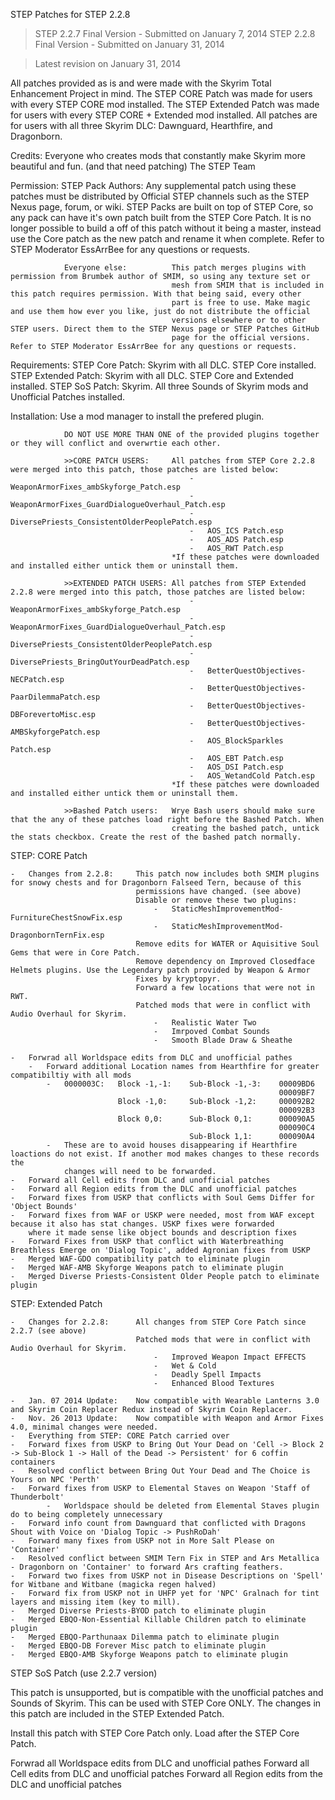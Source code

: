 STEP Patches for STEP 2.2.8

>STEP 2.2.7 Final Version	-	Submitted on January 7, 2014
>STEP 2.2.8 Final Version	-	Submitted on January 31, 2014

>Latest revision on January 31, 2014 


All patches provided as is and were made with the Skyrim Total Enhancement Project in mind. The STEP CORE Patch was made for
users with every STEP CORE mod installed. The STEP Extended Patch was made for users with every STEP CORE + Extended mod
installed. All patches are for users with all three Skyrim DLC: Dawnguard, Hearthfire, and Dragonborn.

Credits:		Everyone who creates mods that constantly make Skyrim more beautiful and fun. (and that need patching)
				The STEP Team
				
Permission:		STEP Pack Authors:		Any supplemental patch using these patches must be distributed by Official STEP channels such as
										the STEP Nexus page, forum, or wiki. STEP Packs are built on top of STEP Core, so any pack can
										have it's own patch built from the STEP Core Patch. It is no longer possible to build a off of
										this patch without it being a master, instead use the Core patch as the new patch and rename it
										when complete. Refer to STEP Moderator EssArrBee for any questions or requests.
				
				Everyone else:			This patch merges plugins with permission from Brumbek author of SMIM, so using any texture set or
										mesh from SMIM that is included in this patch requires permission. With that being said, every other
										part is free to use. Make magic and use them how ever you like, just do not distribute the official
										versions elsewhere or to other STEP users. Direct them to the STEP Nexus page or STEP Patches GitHub
										page for the official versions. Refer to STEP Moderator EssArrBee for any questions or requests.

Requirements:	STEP Core Patch:		Skyrim with all DLC. STEP Core installed.
				STEP Extended Patch:	Skyrim with all DLC. STEP Core and Extended installed.
				STEP SoS Patch:			Skyrim. All three Sounds of Skyrim mods and Unofficial Patches installed.


Installation:	Use a mod manager to install the prefered plugin. 

				DO NOT USE MORE THAN ONE of the provided plugins together or they will conflict and overwrtie each other.
				
				>>CORE PATCH USERS:		All patches from STEP Core 2.2.8 were merged into this patch, those patches are listed below:
											-	WeaponArmorFixes_ambSkyforge_Patch.esp
											-	WeaponArmorFixes_GuardDialogueOverhaul_Patch.esp
											-	DiversePriests_ConsistentOlderPeoplePatch.esp
											-	AOS_ICS Patch.esp
											-	AOS_ADS Patch.esp
											-	AOS_RWT Patch.esp
										*If these patches were downloaded and installed either untick them or uninstall them.
										
				>>EXTENDED PATCH USERS:	All patches from STEP Extended 2.2.8 were merged into this patch, those patches are listed below:
											-	WeaponArmorFixes_ambSkyforge_Patch.esp
											-	WeaponArmorFixes_GuardDialogueOverhaul_Patch.esp
											-	DiversePriests_ConsistentOlderPeoplePatch.esp
											-	DiversePriests_BringOutYourDeadPatch.esp
											-	BetterQuestObjectives-NECPatch.esp
											-	BetterQuestObjectives-PaarDilemmaPatch.esp
											-	BetterQuestObjectives-DBForevertoMisc.esp
											-	BetterQuestObjectives-AMBSkyforgePatch.esp
											-	AOS_BlockSparkles Patch.esp
											-	AOS_EBT Patch.esp
											-	AOS_DSI Patch.esp
											-	AOS_WetandCold Patch.esp
										*If these patches were downloaded and installed either untick them or uninstall them.
		
				>>Bashed Patch users:	Wrye Bash users should make sure that the any of these patches load right before the Bashed Patch. When
										creating the bashed patch, untick the stats checkbox. Create the rest of the bashed patch normally.


STEP: CORE Patch	

	-	Changes from 2.2.8:		This patch now includes both SMIM plugins for snowy chests and for Dragonborn Falseed Tern, because of this
								permissions have changed. (see above)
								Disable or remove these two plugins:
									-	StaticMeshImprovementMod-FurnitureChestSnowFix.esp
									-	StaticMeshImprovementMod-DragonbornTernFix.esp
								Remove edits for WATER or Aquisitive Soul Gems that were in Core Patch.
								Remove dependency on Improved Closedface Helmets plugins. Use the Legendary patch provided by Weapon & Armor
								Fixes by kryptopyr.
								Forward a few locations that were not in RWT.
								Patched mods that were in conflict with Audio Overhaul for Skyrim.
									-	Realistic Water Two
									-	Imrpoved Combat Sounds
									-	Smooth Blade Draw & Sheathe
									
	-	Forwrad all Worldspace edits from DLC and unofficial pathes
		-	Forward additional Location names from Hearthfire for greater compatibiltiy with all mods
			-	0000003C:	Block -1,-1:	Sub-Block -1,-3:	00009BD6
																00009BF7
							Block -1,0:		Sub-Block -1,2:		000092B2
																000092B3
							Block 0,0:		Sub-Block 0,1:		000090A5
																000090C4
											Sub-Block 1,1:		000090A4
			-	These are to avoid houses disappearing if Hearthfire loactions do not exist. If another mod makes changes to these records the
				changes will need to be forwarded.
	-	Forward all Cell edits from DLC and unofficial patches
	-	Forward all Region edits from the DLC and unofficial patches
	-	Forward fixes from USKP that conflicts with Soul Gems Differ for 'Object Bounds'
	-	Forward fixes from WAF or USKP were needed, most from WAF except because it also has stat changes. USKP fixes were forwarded
		where it made sense like object bounds and description fixes
	-	Forward Fixes from USKP that conflict with Waterbreathing Breathless Emerge on 'Dialog Topic', added Agronian fixes from USKP
	-	Merged WAF-GDO compatibility patch to eliminate plugin
	-	Merged WAF-AMB Skyforge Weapons patch to eliminate plugin
	-	Merged Diverse Priests-Consistent Older People patch to eliminate plugin
	
STEP: Extended Patch
	
	-	Changes for 2.2.8:		All changes from STEP Core Patch since 2.2.7 (see above)
								Patched mods that were in conflict with Audio Overhaul for Skyrim.
									-	Improved Weapon Impact EFFECTS
									-	Wet & Cold
									-	Deadly Spell Impacts
									-	Enhanced Blood Textures

	-	Jan. 07 2014 Update:	Now compatible with Wearable Lanterns 3.0 and Skyrim Coin Replacer Redux instead of Skyrim Coin Replacer.
	-	Nov. 26 2013 Update:	Now compatible with Weapon and Armor Fixes 4.0, minimal changes were needed.
	-	Everything from STEP: CORE Patch carried over
	-	Forward fixes from USKP to Bring Out Your Dead on 'Cell -> Block 2 -> Sub-Block 1 -> Hall of the Dead -> Persistent' for 6 coffin containers
	-	Resolved conflict between Bring Out Your Dead and The Choice is Yours on NPC 'Perth'
	-	Forward fixes from USKP to Elemental Staves on Weapon 'Staff of Thunderbolt'
			-	Worldspace should be deleted from Elemental Staves plugin do to being completely unnecessary
	-	Forward info count from Dawnguard that conflicted with Dragons Shout with Voice on 'Dialog Topic -> PushRoDah'
	-	Forward many fixes from USKP not in More Salt Please on 'Container'
	-	Resolved conflict between SMIM Tern Fix in STEP and Ars Metallica - Dragonborn on 'Container' to forward Ars crafting feathers.
	-	Forward two fixes from USKP not in Disease Descriptions on 'Spell' for Witbane and Witbane (magicka regen halved)
	-	Forward fix from USKP not in UHFP yet for 'NPC' Gralnach for tint layers and missing item (key to mill).
	-	Merged Diverse Priests-BYOD patch to eliminate plugin
	-	Merged EBQO-Non-Essential Killable Children patch to eliminate plugin
	-	Merged EBQO-Parthunaax Dilemma patch to eliminate plugin
	-	Merged EBQO-DB Forever Misc patch to eliminate plugin
	-	Merged EBQO-AMB Skyforge Weapons patch to eliminate plugin

	
STEP SoS Patch (use 2.2.7 version)

This patch is unsupported, but is compatible with the unofficial patches and Sounds of Skyrim. This can be used with STEP Core ONLY.
The changes in this patch are included in the STEP Extended Patch.

Install this patch with STEP Core Patch only. Load after the STEP Core Patch.

Forwrad all Worldspace edits from DLC and unofficial pathes
Forward all Cell edits from DLC and unofficial patches
Forward all Region edits from the DLC and unofficial patches
